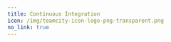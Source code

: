 ```yaml
---
title: Continuous Integration
icon: /img/teamcity-icon-logo-png-transparent.png
no_link: true
---
```

<!--more-->